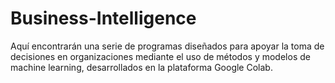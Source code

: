 # Business-Intelligence
Aquí encontrarán una serie de programas diseñados para apoyar la toma de decisiones en organizaciones mediante el uso de métodos y modelos de machine learning, desarrollados en la plataforma Google Colab.
